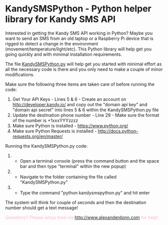 # KandySMSPython - Python helper library for Kandy SMS API

Interested in getting the Kandy SMS API working in Python? Maybe you want to send an SMS from an old laptop or a Raspberry Pi device that is rigged to detect a change in the environment (movement/temperature/light/etc). This Python library will help get you going quickly and with minimal installation requirements. 

The file <a href="https://github.com/wndsrfr21/KandySMSPython/blob/master/kandy_sms_demo.py"> KandySMSPython.py</A> will help get you started with minimal effort as all the necessary code is there and you only need to make a couple of minor modifications. 

Make sure the following three items are taken care of before running the code:
1) Get Your API Keys - Lines 5 & 6 - Create an account on http://developer.kandy.io/ and copy out the "domain api key" and "domain api secret" into lines 5 & 6 within the KandySMSPython.py file
2) Update the destination phone number - Line 29 - Make sure the format of the number is +1xxxYYYzzzz
3) Make sure Python is installed - https://www.python.org/
4) Make sure Python Requests is installed - http://docs.python-requests.org/en/master/

Running the KandySMSPython.py code:
1) - Open a terminal console (press the command button and the space bar and then type "terminal" within the new popup)
2) - Navigate to the folder containing the file called "KandySMSPython.py"
3) - Type the command "python kandysmspython.py" and hit enter

The system will think for couple of seconds and then the destination number should get a text message!



<font color=#ffb6c1>Questions? Please setup time via http://www.alexanderdonn.com for help!</font>

